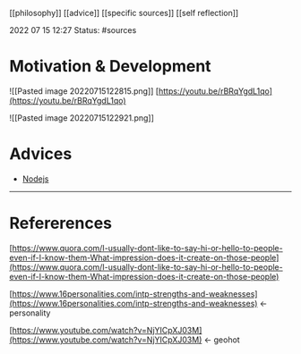 [[philosophy]] [[advice]] [[specific sources]] [[self reflection]]

2022 07 15 12:27
Status: #sources 
# Motivation & Development

![[Pasted image 20220715122815.png]]
[](https://youtu.be/rBRqYgdL1qo)[https://youtu.be/rBRqYgdL1qo](https://youtu.be/rBRqYgdL1qo)

![[Pasted image 20220715122921.png]]
# Advices

-   [Nodejs](https://www.reddit.com/r/node/comments/ofgat6/i_posted_a_question_yesterday_regarding_the/)








--- 
# Refererences 
[](https://www.quora.com/I-usually-dont-like-to-say-hi-or-hello-to-people-even-if-I-know-them-What-impression-does-it-create-on-those-people)[https://www.quora.com/I-usually-dont-like-to-say-hi-or-hello-to-people-even-if-I-know-them-What-impression-does-it-create-on-those-people](https://www.quora.com/I-usually-dont-like-to-say-hi-or-hello-to-people-even-if-I-know-them-What-impression-does-it-create-on-those-people)

[](https://www.16personalities.com/intp-strengths-and-weaknesses)[https://www.16personalities.com/intp-strengths-and-weaknesses](https://www.16personalities.com/intp-strengths-and-weaknesses) ← personality

[](https://www.youtube.com/watch?v=NjYICpXJ03M)[https://www.youtube.com/watch?v=NjYICpXJ03M](https://www.youtube.com/watch?v=NjYICpXJ03M) ← geohot